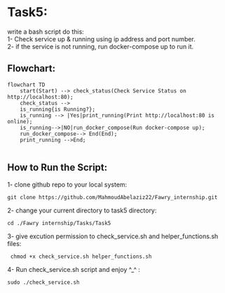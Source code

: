 # Task5:
write a bash script do this:\
    1- Check service up & running using ip address and port number.\
    2- if the service is not running, run docker-compose up to run it.
## Flowchart:
```mermaid
flowchart TD
    start(Start) --> check_status(Check Service Status on http://localhost:80);
    check_status --> 
    is_running{is Running?};
    is_running --> |Yes|print_running(Print http://localhost:80 is online);
    is_running-->|NO|run_docker_compose(Run docker-compose up);
    run_docker_compose--> End(End);
    print_running -->End;
  
```
## How to Run the Script:
1- clone github repo to your local system:
```
git clone https://github.com/MahmoudAbelaziz22/Fawry_internship.git

```
2- change your current directory to task5 directory:
```
cd ./Fawry internship/Tasks/Task5
```
3- give excution permission to check_service.sh and helper_functions.sh files:

```
 chmod +x check_service.sh helper_functions.sh 
```
4- Run check_service.sh script and enjoy ^_^ :
```
sudo ./check_service.sh
```